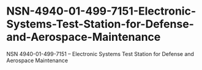 # NSN-4940-01-499-7151-Electronic-Systems-Test-Station-for-Defense-and-Aerospace-Maintenance
NSN 4940-01-499-7151 – Electronic Systems Test Station for Defense and Aerospace Maintenance
